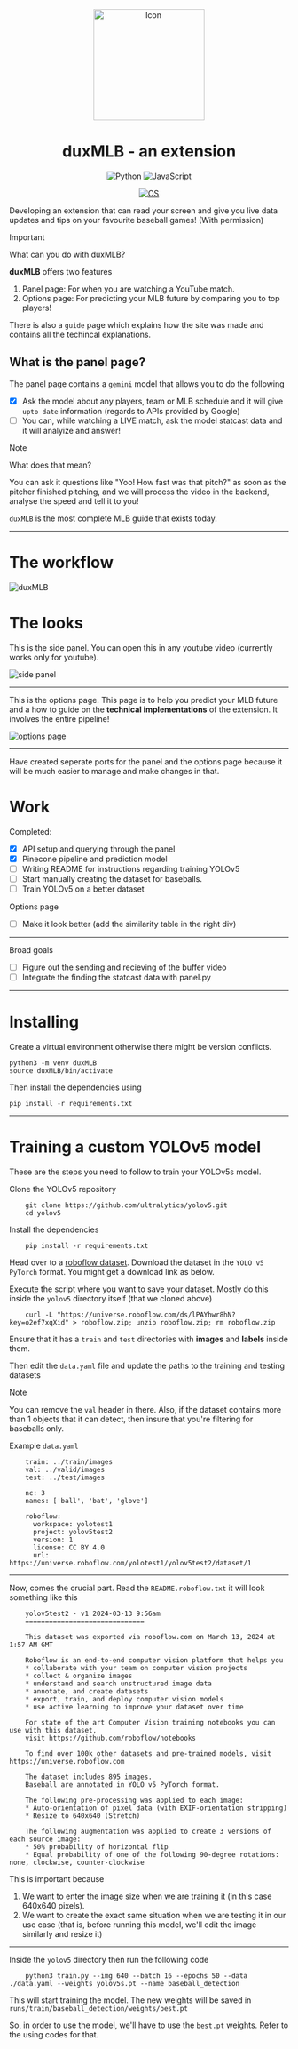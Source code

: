 <div align="center"><a name="readme-top"></a>

<img src="./images/icon.png" alt="Icon" style="width: 200px; height: auto;">

# duxMLB - an extension

<p align="center">
  <img src="https://img.shields.io/badge/Code-Python-informational?style=flat&logo=python&color=blue" alt="Python" />
  <img src="https://img.shields.io/badge/Code-JavaScript-informational?style=flat&logo=javascript&color=yellow" alt="JavaScript" />
</p>

[![OS](https://img.shields.io/badge/OS-linux%2C%20windows%2C%20macOS-0078D4)](https://docs.abblix.com/docs/technical-requirements)

</div>

Developing an extension that can read your screen and give you live data updates and tips on your favourite baseball games! (With permission)

> [!IMPORTANT]
> What can you do with duxMLB?

**duxMLB** offers two features
1. Panel page: For when you are watching a YouTube match.
2. Options page: For predicting your MLB future by comparing you to top players!

There is also a `guide` page which explains how the site was made and contains all the techincal explanations.

## What is the panel page?

The panel page contains a `gemini` model that allows you to do the following

- [x] Ask the model about any players, team or MLB schedule and it will give `upto date` information (regards to APIs provided by Google)
- [ ] You can, while watching a LIVE match, ask the model statcast data and it will analyize and answer!

> [!NOTE]
> What does that mean?

You can ask it questions like "Yoo! How fast was that pitch?" as soon as the pitcher finished pitching, and we will process the video in the backend, analyse the speed and tell it to you!

`duxMLB` is the most complete MLB guide that exists today.

---

# The workflow

![duxMLB](images/duxMLB_V2.png)

# The looks

This is the side panel. You can open this in any youtube video (currently works only for youtube).

![side panel](images/panel.png)

---

This is the options page. This page is to help you predict your MLB future and a how to guide on the **technical implementations** of the extension. It involves the entire pipeline!

![options page](images/options.png)

---

Have created seperate ports for the panel and the options page because it will be much easier to manage and make changes in that.

# Work

Completed:

- [x] API setup and querying through the panel
- [x] Pinecone pipeline and prediction model
- [ ] Writing README for instructions regarding training YOLOv5
- [ ] Start manually creating the dataset for baseballs.
- [ ] Train YOLOv5 on a better dataset

Options page

- [ ] Make it look better (add the similarity table in the right div)

---

Broad goals

- [ ] Figure out the sending and recieving of the buffer video
- [ ] Integrate the finding the statcast data with panel.py

---

# Installing

Create a virtual environment otherwise there might be version conflicts.

    python3 -m venv duxMLB
    source duxMLB/bin/activate

Then install the dependencies using

    pip install -r requirements.txt


---

# Training a custom YOLOv5 model

These are the steps you need to follow to train your YOLOv5s model.


Clone the YOLOv5 repository

        git clone https://github.com/ultralytics/yolov5.git
        cd yolov5

Install the dependencies

        pip install -r requirements.txt

Head over to a [roboflow dataset](https://universe.roboflow.com/yolotest1/yolov5test2). Download the dataset in the `YOLO v5 PyTorch` format. You might get a download link as below. 

Execute the script where you want to save your dataset. Mostly do this inside the `yolov5` directory itself (that we cloned above)

        curl -L "https://universe.roboflow.com/ds/lPAYhwr8hN?key=o2ef7xqXid" > roboflow.zip; unzip roboflow.zip; rm roboflow.zip

Ensure that it has a `train` and `test` directories with **images** and **labels** inside them.

Then edit the `data.yaml` file and update the paths to the training and testing datasets

> [!NOTE]
> You can remove the `val` header in there. Also, if the dataset contains more than 1 objects that it can detect, then insure that you're filtering for baseballs only.

Example `data.yaml`

        train: ../train/images
        val: ../valid/images
        test: ../test/images

        nc: 3
        names: ['ball', 'bat', 'glove']

        roboflow:
          workspace: yolotest1
          project: yolov5test2
          version: 1
          license: CC BY 4.0
          url: https://universe.roboflow.com/yolotest1/yolov5test2/dataset/1

---

Now, comes the crucial part. Read the `README.roboflow.txt` it will look something like this

        yolov5test2 - v1 2024-03-13 9:56am
        ==============================

        This dataset was exported via roboflow.com on March 13, 2024 at 1:57 AM GMT

        Roboflow is an end-to-end computer vision platform that helps you
        * collaborate with your team on computer vision projects
        * collect & organize images
        * understand and search unstructured image data
        * annotate, and create datasets
        * export, train, and deploy computer vision models
        * use active learning to improve your dataset over time

        For state of the art Computer Vision training notebooks you can use with this dataset,
        visit https://github.com/roboflow/notebooks

        To find over 100k other datasets and pre-trained models, visit https://universe.roboflow.com

        The dataset includes 895 images.
        Baseball are annotated in YOLO v5 PyTorch format.

        The following pre-processing was applied to each image:
        * Auto-orientation of pixel data (with EXIF-orientation stripping)
        * Resize to 640x640 (Stretch)

        The following augmentation was applied to create 3 versions of each source image:
        * 50% probability of horizontal flip
        * Equal probability of one of the following 90-degree rotations: none, clockwise, counter-clockwise

This is important because 

1. We want to enter the image size when we are training it (in this case 640x640 pixels). 
2. We want to create the exact same situation when we are testing it in our use case (that is, before running this model, we'll edit the image similarly and resize it)

---

Inside the `yolov5` directory then run the following code

        python3 train.py --img 640 --batch 16 --epochs 50 --data ./data.yaml --weights yolov5s.pt --name baseball_detection

This will start training the model. The new weights will be saved in `runs/train/baseball_detection/weights/best.pt`

So, in order to use the model, we'll have to use the `best.pt` weights. Refer to the using codes for that. 